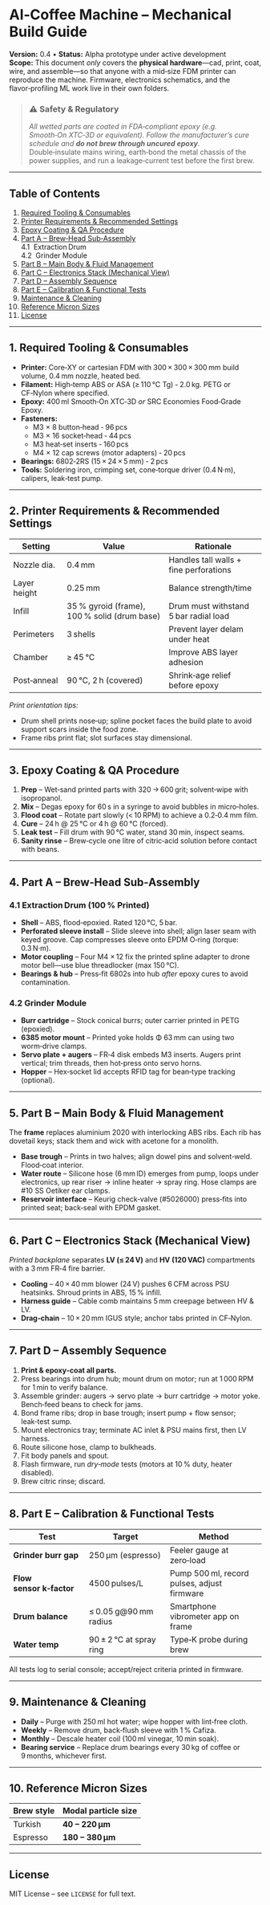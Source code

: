 # AI‑Coffee Machine – **Mechanical Build Guide**

**Version:** 0.4 • **Status:** Alpha prototype under active development  
**Scope:** This document _only_ covers the **physical hardware**—cad, print, coat, wire, and assemble—so that anyone with a mid‑size FDM printer can reproduce the machine. Firmware, electronics schematics, and the flavor‑profiling ML work live in their own folders.

> ### ⚠️ Safety & Regulatory
> *All wetted parts are coated in FDA‑compliant epoxy (e.g. Smooth‑On XTC‑3D or equivalent). Follow the manufacturer’s cure schedule and **do not brew through uncured epoxy**.*  
> Double‑insulate mains wiring, earth‑bond the metal chassis of the power supplies, and run a leakage‑current test before the first brew.

---

## Table of Contents
1. [Required Tooling & Consumables](#1-required-tooling--consumables)  
2. [Printer Requirements & Recommended Settings](#2-printer-requirements--recommended-settings)  
3. [Epoxy Coating & QA Procedure](#3-epoxy-coating--qa-procedure)  
4. [Part A – Brew‑Head Sub‑Assembly](#4-part-a--brew-head-sub-assembly)  
   4.1  Extraction Drum  
   4.2  Grinder Module  
5. [Part B – Main Body & Fluid Management](#5-part-b--main-body--fluid-management)  
6. [Part C – Electronics Stack (Mechanical View)](#6-part-c--electronics-stack-mechanical-view)  
7. [Part D – Assembly Sequence](#7-part-d--assembly-sequence)  
8. [Part E – Calibration & Functional Tests](#8-part-e--calibration--functional-tests)  
9. [Maintenance & Cleaning](#9-maintenance--cleaning)  
10. [Reference Micron Sizes](#10-reference-micron-sizes)  
11. [License](#license)

---

## 1. Required Tooling & Consumables
* **Printer:** Core‑XY or cartesian FDM with 300 × 300 × 300 mm build volume, 0.4 mm nozzle, heated bed.  
* **Filament:** High‑temp ABS or ASA (≥ 110 °C Tg) ‑ 2.0 kg. PETG or CF‑Nylon where specified.  
* **Epoxy:** 400 ml Smooth‑On XTC‑3D _or_ SRC Economies Food‑Grade Epoxy.  
* **Fasteners:**  
  * M3 × 8 button‑head ‑ 96 pcs  
  * M3 × 16 socket‑head ‑ 44 pcs  
  * M3 heat‑set inserts ‑ 160 pcs  
  * M4 × 12 cap screws (motor adapters) ‑ 20 pcs  
* **Bearings:** 6802‑2RS (15 × 24 × 5 mm) ‑ 2 pcs  
* **Tools:** Soldering iron, crimping set, cone‑torque driver (0.4 N·m), calipers, leak‑test pump.

---

## 2. Printer Requirements & Recommended Settings
| Setting | Value | Rationale |
|---------|-------|-----------|
| Nozzle dia. | 0.4 mm | Handles tall walls + fine perforations |
| Layer height | 0.25 mm | Balance strength/time |
| Infill | 35 % gyroid (frame), 100 % solid (drum base) | Drum must withstand 5 bar radial load |
| Perimeters | 3 shells | Prevent layer delam under heat |
| Chamber | ≥ 45 °C | Improve ABS layer adhesion |
| Post‑anneal | 90 °C, 2 h (covered) | Shrink‑age relief before epoxy |

*Print orientation tips:*  
* Drum shell prints nose‑up; spline pocket faces the build plate to avoid support scars inside the food zone.  
* Frame ribs print flat; slot surfaces stay dimensional.

---

## 3. Epoxy Coating & QA Procedure
1. **Prep** – Wet‑sand printed parts with 320 → 600 grit; solvent‑wipe with isopropanol.  
2. **Mix** – Degas epoxy for 60 s in a syringe to avoid bubbles in micro‑holes.  
3. **Flood coat** – Rotate part slowly (< 10 RPM) to achieve a 0.2‑0.4 mm film.  
4. **Cure** – 24 h @ 25 °C or 4 h @ 60 °C (forced).  
5. **Leak test** – Fill drum with 90 °C water, stand 30 min, inspect seams.  
6. **Sanity rinse** – Brew‑cycle one litre of citric‑acid solution before contact with beans.

---

## 4. Part A – Brew‑Head Sub‑Assembly

### 4.1 Extraction Drum (100 % Printed)
* **Shell** – ABS, flood‑epoxied. Rated 120 °C, 5 bar.  
* **Perforated sleeve install** – Slide sleeve into shell; align laser seam with keyed groove. Cap compresses sleeve onto EPDM O‑ring (torque: 0.3 N·m).  
* **Motor coupling** – Four M4 × 12 fix the printed spline adapter to drone motor bell—use blue threadlocker (max 150 °C).  
* **Bearings & hub** – Press‑fit 6802s into hub _after_ epoxy cures to avoid contamination.

### 4.2 Grinder Module
* **Burr cartridge** – Stock conical burrs; outer carrier printed in PETG (epoxied).  
* **6385 motor mount** – Printed yoke holds Φ 63 mm can using two worm‑drive clamps.  
* **Servo plate + augers** – FR‑4 disk embeds M3 inserts. Augers print vertical; trim threads, then hot‑press onto servo horns.  
* **Hopper** – Hex‑socket lid accepts RFID tag for bean‑type tracking (optional).

---

## 5. Part B – Main Body & Fluid Management
The **frame** replaces aluminium 2020 with interlocking ABS ribs. Each rib has dovetail keys; stack them and wick with acetone for a monolith.  
* **Base trough** – Prints in two halves; align dowel pins and solvent‑weld. Flood‑coat interior.  
* **Water route** – Silicone hose (6 mm ID) emerges from pump, loops under electronics, up rear riser → inline heater → spray ring. Hose clamps are #10 SS Oetiker ear clamps.  
* **Reservoir interface** – Keurig check‑valve (#5026000) press‑fits into printed seat; back‑seal with EPDM gasket.

---

## 6. Part C – Electronics Stack (Mechanical View)
*Printed backplane* separates **LV (≤ 24 V)** and **HV (120 VAC)** compartments with a 3 mm FR‑4 fire barrier.  
* **Cooling** – 40 × 40 mm blower (24 V) pushes 6 CFM across PSU heatsinks. Shroud prints in ABS, 15 % infill.  
* **Harness guide** – Cable comb maintains 5 mm creepage between HV & LV.  
* **Drag‑chain** – 10 × 20 mm IGUS style; anchor tabs printed in CF‑Nylon.

---

## 7. Part D – Assembly Sequence
1. **Print & epoxy‑coat all parts.**  
2. Press bearings into drum hub; mount drum on motor; run at 1 000 RPM for 1 min to verify balance.  
3. Assemble grinder: augers → servo plate → burr cartridge → motor yoke. Bench‑feed beans to check for jams.  
4. Bond frame ribs; drop in base trough; insert pump + flow sensor; leak‑test sump.  
5. Mount electronics tray; terminate AC inlet & PSU mains first, then LV harness.  
6. Route silicone hose, clamp to bulkheads.  
7. Fit body panels and spout.  
8. Flash firmware, run *dry‑mode* tests (motors at 10 % duty, heater disabled).  
9. Brew citric rinse; discard.

---

## 8. Part E – Calibration & Functional Tests
| Test | Target | Method |
|------|--------|--------|
| **Grinder burr gap** | 250 µm (espresso) | Feeler gauge at zero‑load |
| **Flow sensor k‑factor** | 4500 pulses/L | Pump 500 ml, record pulses, adjust firmware |
| **Drum balance** | ≤ 0.05 g@90 mm radius | Smartphone vibrometer app on frame |
| **Water temp** | 90 ± 2 °C at spray ring | Type‑K probe during brew |

All tests log to serial console; accept/reject criteria printed in firmware.

---

## 9. Maintenance & Cleaning
* **Daily** – Purge with 250 ml hot water; wipe hopper with lint‑free cloth.  
* **Weekly** – Remove drum, back‑flush sleeve with 1 % Cafiza.  
* **Monthly** – Descale heater coil (100 ml vinegar, 10 min soak).  
* **Bearing service** – Replace drum bearings every 30 kg of coffee or 9 months, whichever first.

---

## 10. Reference Micron Sizes
| Brew style | Modal particle size |
|------------|--------------------|
| Turkish    | **40 – 220 µm** |
| Espresso   | **180 – 380 µm** |

---

## License
MIT License – see `LICENSE` for full text.
